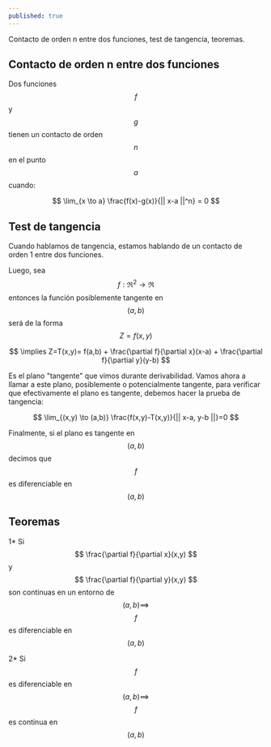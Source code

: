 ```yaml
---
published: true
---
```

Contacto de orden n entre dos funciones, test de tangencia, teoremas.

## Contacto de orden n entre dos funciones

Dos funciones $$ f $$ y $$ g $$ tienen un contacto de orden $$ n $$ en el punto $$ a  $$ cuando:

$$ \lim_{x \to a} \frac{f(x)-g(x)}{|| x-a ||^n} = 0 $$

## Test de tangencia

Cuando hablamos de tangencia, estamos hablando de un contacto de orden 1 entre dos funciones.

Luego, sea $$ f:\Re^2 \to \Re $$ entonces la función posiblemente tangente en $$ (a,b) $$ será de la forma $$ Z=f(x,y) $$

$$ \implies Z=T(x,y)= f(a,b) + \frac{\partial f}{\partial x}(x-a) + \frac{\partial f}{\partial y}(y-b) $$

Es el plano "tangente" que vimos durante derivabilidad. Vamos ahora a llamar a este plano, posiblemente o potencialmente tangente, para verificar que efectivamente el plano es tangente, debemos hacer la prueba de tangencia:

$$ \lim_{(x,y) \to (a,b)} \frac{f(x,y)-T(x,y)}{|| x-a, y-b ||}=0 $$

Finalmente, si el plano es tangente en $$ (a,b) $$ decimos que $$ f $$ es diferenciable en $$ (a,b) $$

## Teoremas

1* Si $$ \frac{\partial f}{\partial x}(x,y) $$ y $$ \frac{\partial f}{\partial y}(x,y) $$ son continuas en un entorno de $$ (a,b) \implies $$ $$ f $$ es diferenciable en $$ (a,b) $$

2* Si $$ f $$ es diferenciable en $$ (a,b) \implies$$ $$ f $$ es continua en $$ (a,b) $$
